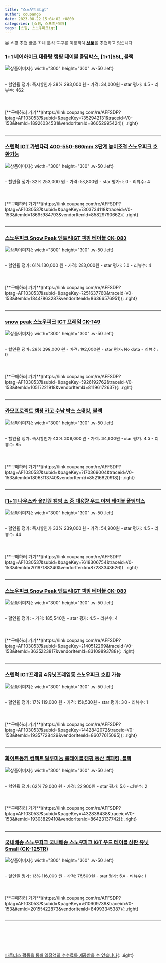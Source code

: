 ```yaml
---
title: "스노우피크igt"
author: coupang6
date: 2023-08-22 15:04:02 +0800
categories: [쇼핑, 스포츠/레저]
tags: [쇼핑, 스노우피크igt]
---
```


본 쇼핑 추천 글은 자체 분석 도구를 이용하여 [**상품**](https://link.coupang.com/a/bao1ui)을 추천하고 있습니다.

### [1+1 베어하이크 대용량 캠핑 테이블 폴딩박스, [1+1]55L, 블랙](https://link.coupang.com/re/AFFSDP?lptag=AF1030537&subid=&pageKey=7352942131&traceid=V0-153&itemId=18926034531&vendorItemId=86052995424)

![상품이미지](https://thumbnail6.coupangcdn.com/thumbnails/remote/230x230ex/image/vendor_inventory/f472/736f2a6f499f1c02e9c4815ed923be8062dcd8c9db31373c8b9ed2808347.jpg){: width="300" height="300" .w-50 .left}


<br>
- 할인율 정가: 즉시할인가 38%  293,000   원
- 가격: 34,000원
- star 평가: 4.5
- 리뷰수: 462
<br>
<br>
<br>
<br>
[**구매하러 가기**](https://link.coupang.com/re/AFFSDP?lptag=AF1030537&subid=&pageKey=7352942131&traceid=V0-153&itemId=18926034531&vendorItemId=86052995424){: .right}
<br>
<br>

---

### [스텐럭 IGT 가변다리 400-550-660mm 3단계 높이조절 스노우피크 호환가능](https://link.coupang.com/re/AFFSDP?lptag=AF1030537&subid=&pageKey=7303734118&traceid=V0-153&itemId=18695984793&vendorItemId=85829790662)

![상품이미지](https://thumbnail8.coupangcdn.com/thumbnails/remote/230x230ex/image/vendor_inventory/d62e/beeb95f479effbdb83368cf609774fc339d2615bf272092160e318257d12.jpg){: width="300" height="300" .w-50 .left}


<br>
- 할인율 정가: 32%  253,000   원
- 가격: 58,800원
- star 평가: 5.0
- 리뷰수: 4
<br>
<br>
<br>
<br>
[**구매하러 가기**](https://link.coupang.com/re/AFFSDP?lptag=AF1030537&subid=&pageKey=7303734118&traceid=V0-153&itemId=18695984793&vendorItemId=85829790662){: .right}
<br>
<br>

---

### [스노우피크 Snow Peak 엔트리IGT 캠핑 테이블 CK-080](https://link.coupang.com/re/AFFSDP?lptag=AF1030537&subid=&pageKey=7251637760&traceid=V0-153&itemId=18447863287&vendorItemId=86366576951)

![상품이미지](https://thumbnail7.coupangcdn.com/thumbnails/remote/230x230ex/image/vendor_inventory/818b/5791ca9a280aec142a718dda9909959333cb0d4e61c6cdfcdecf1e5dd394.jpg){: width="300" height="300" .w-50 .left}


<br>
- 할인율 정가: 61%  130,000   원
- 가격: 283,000원
- star 평가: 5.0
- 리뷰수: 4
<br>
<br>
<br>
<br>
[**구매하러 가기**](https://link.coupang.com/re/AFFSDP?lptag=AF1030537&subid=&pageKey=7251637760&traceid=V0-153&itemId=18447863287&vendorItemId=86366576951){: .right}
<br>
<br>

---

### [snow peak 스노우피크 IGT 프레임 CK-149](https://link.coupang.com/re/AFFSDP?lptag=AF1030537&subid=&pageKey=5926192762&traceid=V0-153&itemId=10517221918&vendorItemId=81196172637)

![상품이미지](https://thumbnail8.coupangcdn.com/thumbnails/remote/230x230ex/image/vendor_inventory/011a/4f7a245c2b20783a50a179fba2c4e382c8dd45fdf49f7f3296d9cda876c6.jpg){: width="300" height="300" .w-50 .left}


<br>
- 할인율 정가: 29%  298,000   원
- 가격: 192,000원
- star 평가: No data
- 리뷰수: 0
<br>
<br>
<br>
<br>
[**구매하러 가기**](https://link.coupang.com/re/AFFSDP?lptag=AF1030537&subid=&pageKey=5926192762&traceid=V0-153&itemId=10517221918&vendorItemId=81196172637){: .right}
<br>
<br>

---

### [카모프로젝트 캠핑 카고 수납 박스 스태킹, 블랙](https://link.coupang.com/re/AFFSDP?lptag=AF1030537&subid=&pageKey=7170369004&traceid=V0-153&itemId=18063113740&vendorItemId=85216820918)

![상품이미지](https://thumbnail10.coupangcdn.com/thumbnails/remote/230x230ex/image/vendor_inventory/c39d/62fdeafabfdf2aceec78502131173c704ef542c4936e7b8029142d9ca988.jpg){: width="300" height="300" .w-50 .left}


<br>
- 할인율 정가: 즉시할인가 43%  309,000   원
- 가격: 34,800원
- star 평가: 4.5
- 리뷰수: 85
<br>
<br>
<br>
<br>
[**구매하러 가기**](https://link.coupang.com/re/AFFSDP?lptag=AF1030537&subid=&pageKey=7170369004&traceid=V0-153&itemId=18063113740&vendorItemId=85216820918){: .right}
<br>
<br>

---

### [[1+1] 나우스카 올인원 캠핑 소 중 대용량 우드 야외 테이블 폴딩박스](https://link.coupang.com/re/AFFSDP?lptag=AF1030537&subid=&pageKey=7618306754&traceid=V0-153&itemId=20192188240&vendorItemId=87283343626)

![상품이미지](https://thumbnail9.coupangcdn.com/thumbnails/remote/230x230ex/image/vendor_inventory/3fc5/13fbba50e936bb1ae9edd7b9c2cd673fc243b9abe4c5b443e854702cb663.jpg){: width="300" height="300" .w-50 .left}


<br>
- 할인율 정가: 즉시할인가 33%  239,000   원
- 가격: 54,900원
- star 평가: 4.5
- 리뷰수: 44
<br>
<br>
<br>
<br>
[**구매하러 가기**](https://link.coupang.com/re/AFFSDP?lptag=AF1030537&subid=&pageKey=7618306754&traceid=V0-153&itemId=20192188240&vendorItemId=87283343626){: .right}
<br>
<br>

---

### [스노우피크 Snow Peak 엔트리IGT 캠핑 테이블 CK-080](https://link.coupang.com/re/AFFSDP?lptag=AF1030537&subid=&pageKey=2140512269&traceid=V0-153&itemId=3635223817&vendorItemId=83109893788)

![상품이미지](https://thumbnail8.coupangcdn.com/thumbnails/remote/230x230ex/image/vendor_inventory/8422/d58861670c2444c855ca376a42099de551afbda4ec06d82241f0d6c2bce8.jpeg){: width="300" height="300" .w-50 .left}


<br>
- 할인율 정가: 
- 가격: 185,540원
- star 평가: 4.5
- 리뷰수: 4
<br>
<br>
<br>
<br>
[**구매하러 가기**](https://link.coupang.com/re/AFFSDP?lptag=AF1030537&subid=&pageKey=2140512269&traceid=V0-153&itemId=3635223817&vendorItemId=83109893788){: .right}
<br>
<br>

---

### [스텐럭 IGT프레임 4유닛프레임롱 스노우피크 호환 가능](https://link.coupang.com/re/AFFSDP?lptag=AF1030537&subid=&pageKey=7442842072&traceid=V0-153&itemId=19357728429&vendorItemId=86077615095)

![상품이미지](https://thumbnail7.coupangcdn.com/thumbnails/remote/230x230ex/image/vendor_inventory/9ccf/283b222dff1a619958a3490f4cbddef49107fbb3afdc3b9c46e3e23b1e4c.jpg){: width="300" height="300" .w-50 .left}


<br>
- 할인율 정가: 17%  119,000   원
- 가격: 158,530원
- star 평가: 3.0
- 리뷰수: 1
<br>
<br>
<br>
<br>
[**구매하러 가기**](https://link.coupang.com/re/AFFSDP?lptag=AF1030537&subid=&pageKey=7442842072&traceid=V0-153&itemId=19357728429&vendorItemId=86077615095){: .right}
<br>
<br>

---

### [화이트동키 컴팩트 알루미늄 롤테이블 캠핑 등산 백패킹, 블랙](https://link.coupang.com/re/AFFSDP?lptag=AF1030537&subid=&pageKey=7432838438&traceid=V0-153&itemId=19308829410&vendorItemId=86423137742)

![상품이미지](https://thumbnail8.coupangcdn.com/thumbnails/remote/230x230ex/image/vendor_inventory/15ba/36ac01fdf76c150a55c25711c21e734e24cd5053d29de288d389aaca5224.jpg){: width="300" height="300" .w-50 .left}


<br>
- 할인율 정가: 62%  79,000   원
- 가격: 22,900원
- star 평가: 5.0
- 리뷰수: 2
<br>
<br>
<br>
<br>
[**구매하러 가기**](https://link.coupang.com/re/AFFSDP?lptag=AF1030537&subid=&pageKey=7432838438&traceid=V0-153&itemId=19308829410&vendorItemId=86423137742){: .right}
<br>
<br>

---

### [국내배송 스노우피크 국내배송 스노우피크 IGT 우드 테이블 상판 유닛 Small (CK-125TR)](https://link.coupang.com/re/AFFSDP?lptag=AF1030537&subid=&pageKey=7610609739&traceid=V0-153&itemId=20155422873&vendorItemId=84993345387)

![상품이미지](https://thumbnail10.coupangcdn.com/thumbnails/remote/230x230ex/image/vendor_inventory/5c67/dd808346b54a55a36ac3912bb5ec5e8e74bb1bd213db618606898f1c367f.jpg){: width="300" height="300" .w-50 .left}


<br>
- 할인율 정가: 13%  116,000   원
- 가격: 75,500원
- star 평가: 5.0
- 리뷰수: 1
<br>
<br>
<br>
<br>
[**구매하러 가기**](https://link.coupang.com/re/AFFSDP?lptag=AF1030537&subid=&pageKey=7610609739&traceid=V0-153&itemId=20155422873&vendorItemId=84993345387){: .right}
<br>
<br>

---
<br><br><br><br><br> [파트너스 활동을 통해 일정액의 수수료를 제공받을 수 있습니다](https://link.coupang.com/a/bao1ui){: .right}